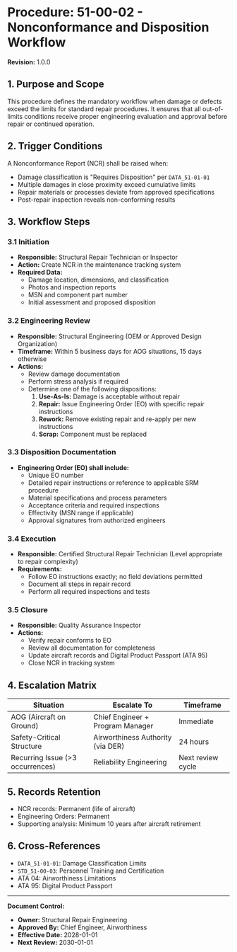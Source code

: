 # Procedure: 51-00-02 - Nonconformance and Disposition Workflow
**Revision:** 1.0.0

## 1. Purpose and Scope
This procedure defines the mandatory workflow when damage or defects exceed the limits for standard repair procedures. It ensures that all out-of-limits conditions receive proper engineering evaluation and approval before repair or continued operation.

## 2. Trigger Conditions
A Nonconformance Report (NCR) shall be raised when:
- Damage classification is "Requires Disposition" per `DATA_51-01-01`
- Multiple damages in close proximity exceed cumulative limits
- Repair materials or processes deviate from approved specifications
- Post-repair inspection reveals non-conforming results

## 3. Workflow Steps

### 3.1 Initiation
- **Responsible:** Structural Repair Technician or Inspector
- **Action:** Create NCR in the maintenance tracking system
- **Required Data:**
  - Damage location, dimensions, and classification
  - Photos and inspection reports
  - MSN and component part number
  - Initial assessment and proposed disposition

### 3.2 Engineering Review
- **Responsible:** Structural Engineering (OEM or Approved Design Organization)
- **Timeframe:** Within 5 business days for AOG situations, 15 days otherwise
- **Actions:**
  - Review damage documentation
  - Perform stress analysis if required
  - Determine one of the following dispositions:
    1. **Use-As-Is:** Damage is acceptable without repair
    2. **Repair:** Issue Engineering Order (EO) with specific repair instructions
    3. **Rework:** Remove existing repair and re-apply per new instructions
    4. **Scrap:** Component must be replaced

### 3.3 Disposition Documentation
- **Engineering Order (EO) shall include:**
  - Unique EO number
  - Detailed repair instructions or reference to applicable SRM procedure
  - Material specifications and process parameters
  - Acceptance criteria and required inspections
  - Effectivity (MSN range if applicable)
  - Approval signatures from authorized engineers

### 3.4 Execution
- **Responsible:** Certified Structural Repair Technician (Level appropriate to repair complexity)
- **Requirements:**
  - Follow EO instructions exactly; no field deviations permitted
  - Document all steps in repair record
  - Perform all required inspections and tests

### 3.5 Closure
- **Responsible:** Quality Assurance Inspector
- **Actions:**
  - Verify repair conforms to EO
  - Review all documentation for completeness
  - Update aircraft records and Digital Product Passport (ATA 95)
  - Close NCR in tracking system

## 4. Escalation Matrix

| Situation | Escalate To | Timeframe |
|-----------|-------------|-----------|
| AOG (Aircraft on Ground) | Chief Engineer + Program Manager | Immediate |
| Safety-Critical Structure | Airworthiness Authority (via DER) | 24 hours |
| Recurring Issue (>3 occurrences) | Reliability Engineering | Next review cycle |

## 5. Records Retention
- NCR records: Permanent (life of aircraft)
- Engineering Orders: Permanent
- Supporting analysis: Minimum 10 years after aircraft retirement

## 6. Cross-References
- `DATA_51-01-01`: Damage Classification Limits
- `STD_51-00-03`: Personnel Training and Certification
- ATA 04: Airworthiness Limitations
- ATA 95: Digital Product Passport

---
**Document Control:**
- **Owner:** Structural Repair Engineering
- **Approved By:** Chief Engineer, Airworthiness
- **Effective Date:** 2028-01-01
- **Next Review:** 2030-01-01
